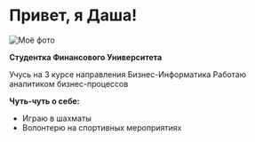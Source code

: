# Привет, я Даша!

![Моё фото](https://sun9-24.userapi.com/impg/gqInxxbdxjy1WDyhlunUfpTqlNB_SkZkzDsQ5w/X0KwrCb65k0.jpg?size=2560x1442&quality=95&sign=377a0a175245f293cc2538ce2af0df26&type=album)

**Студентка Финансового Университета** 

Учусь на 3 курсе направления Бизнес-Информатика
Работаю аналитиком бизнес-процессов

**Чуть-чуть о себе:**
+ Играю в шахматы
+ Волонтерю на спортивных мероприятиях

